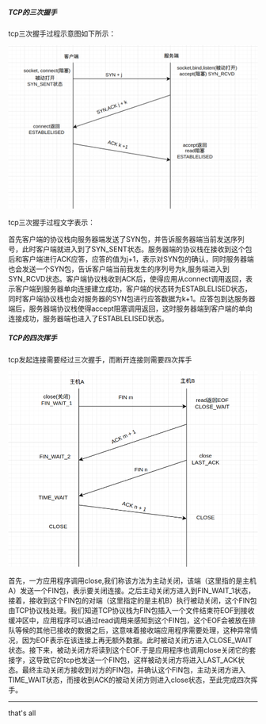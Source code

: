 ##### TCP的三次握手

tcp三次握手过程示意图如下所示：

![tcp handle](./imgs/tcp-handle.png)

tcp三次握手过程文字表示：

首先客户端的协议栈向服务器端发送了SYN包，并告诉服务器端当前发送序列号，此时客户端就进入到了SYN_SENT状态。服务器端的协议栈在接收到这个包后和客户端进行ACK应答，应答的值为j+1，表示对SYN包的确认，同时服务器端也会发送一个SYN包，告诉客户端当前我发生的序列号为k,服务端进入到SYN_RCVD状态。客户端协议栈收到ACK后，使得应用从connect调用返回，表示客户端到服务器单向连接建立成功，客户端的状态转为ESTABLELISED状态，同时客户端协议栈也会对服务器的SYN包进行应答数据为k+1。应答包到达服务器端后，服务器端协议栈使得accept阻塞调用返回，这时服务器端到客户端的单向连接成功，服务器端也进入了ESTABLELISED状态。

##### TCP的四次挥手

tcp发起连接需要经过三次握手，而断开连接则需要四次挥手

![tcp close](./imgs/tcp-fin.png)

首先，一方应用程序调用close,我们称该方法为主动关闭，该端（这里指的是主机A）发送一个FIN包，表示要关闭连接。之后主动关闭方进入到FIN_WAIT_1状态，接着，接收到这个FIN包的对端（这里指定的是主机B）执行被动关闭，这个FIN包由TCP协议栈处理。我们知道TCP协议栈为FIN包插入一个文件结束符EOF到接收缓冲区中，应用程序可以通过read调用来感知到这个FIN包，这个EOF会被放在排队等候的其他已接收的数据之后，这意味着接收端应用程序需要处理，这种异常情况，因为EOF表示在该连接上再无额外数据。此时被动关闭方进入CLOSE_WAIT状态。接下来，被动关闭方将读到这个EOF.于是应用程序也调用close关闭它的套接字，这导致它的tcp也发送一个FIN包，这样被动关闭方将进入LAST_ACK状态。最终主动关闭方接收到对方的FIN包，并确认这个FIN包，主动关闭方进入TIME_WAIT状态，而接收到ACK的被动关闭方则进入close状态，至此完成四次挥手。



---

that's all